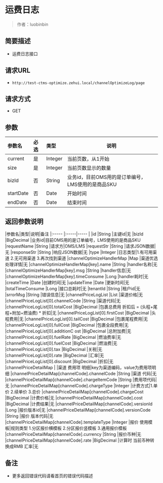 # 运费日志

> 作者：luobinbin

## 简要描述

- 运费日志接口

## 请求URL
- `http://test-ctms-optimize.zehui.local/channelOptimizeLog/page`
  
## 请求方式
- GET


## 参数

|参数名|必选|类型|说明|
|:----    |:---|:----- |-----   |
|current |是|Integer | 当前页数，从1开始|
|size |是|Integer | 当前页数显示的数量|
|bizId |否|String | 业务id，目前OMS用的是订单编号，LMS使用的是商品SKU|
|startDate|否|Date|开始时间|
|endDate|否|Date|结束时间|


## 返回参数说明

|参数名|类型|说明|备注
|:-----  |:-----|-----                           |
|id |String   |主键id|无
|bizId |BigDecimal   |业务id|目前OMS用的是订单编号，LMS使用的是商品SKU
|requestName |String   |请求方|OMS/LMS
|requestStr |String  |请求JSON数据|无
|responseStr  |String |响应JSON数据|无
|type |Integer   |日志类型|1.有可用渠道 2.无可用渠道 3.再次找到渠道
|channelOptimizeHandlerMap |Map   |渠道优选处理详情|无
|channelOptimizeHandlerMap[key].name |String   |handler名称|无
|channelOptimizeHandlerMap[key].msg |String  |handler信息|无
|channelOptimizeHandlerMap[key].timeConsume  |Long |handler耗时|无
|createTime  |Date |创建时间|无
|updateTime  |Date |更新时间|无
|totalTimeConsume  |Long |接口总耗时|无
|tenantId  |String |租户id|无
|srrorMsg  |String |错误信息|无
|channelPriceLogList  |List |渠道价格|无
|channelPriceLogList[0].channelCode  |String |渠道代码|无
|channelPriceLogList[0].totalCost  |BigDecimal |包裹总费用  折扣后  =  (头程+尾程+附加+燃油费) * 折扣|无
|channelPriceLogList[0].firstCost  |BigDecimal |头程费用|无
|channelPriceLogList[0].tailCost  |BigDecimal |包裹尾程费用|无
|channelPriceLogList[0].fullCost  |BigDecimal |包裹全段费用|无
|channelPriceLogList[0].additionC                                                                           ost  |BigDecimal |总附加费|无
|channelPriceLogList[0].fuelRate  |BigDecimal |燃油费率|无
|channelPriceLogList[0].fuelCost  |BigDecimal |燃油费|无
|channelPriceLogList[0].tax  |BigDecimal |关税|无
|channelPriceLogList[0].rate  |BigDecimal |汇率|无
|channelPriceLogList[0].discount  |BigDecimal |折扣|无
|channelPriceDetailMap  | |渠道 费用项 明细|key为渠道编码，value为费用项明细
|channelPriceDetailMap[channelCode].channelCode  |String |渠道 代码|无
|channelPriceDetailMap[channelCode].chargeItemCode  |String |费用项代码|无
|channelPriceDetailMap[channelCode].chargeType  |Integer |计费方式|1.单价 2.续单价 3.总价
|channelPriceDetailMap[channelCode].chargeCost  |BigDecimal |计费价格|无
|channelPriceDetailMap[channelCode].cost  |BigDecimal |计费结果|无
|channelPriceDetailMap[channelCode].versionId  |Long |报价版本id|无
|channelPriceDetailMap[channelCode].versionCode  |String |报价 版本代码|无
|channelPriceDetailMap[channelCode].templateType  |Integer |报价 使用模板|规则类型 1.分区报价横模板 2.分区报价竖模板  3.通用报价模板
|channelPriceDetailMap[channelCode].currency  |String |报价币种|无
|channelPriceDetailMap[channelCode].rate  |BigDecimal |计算时 当前币种转换成RMB 汇率|无
## 备注

- 更多返回错误代码请看首页的错误代码描述
